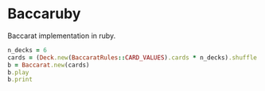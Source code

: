 # Baccaruby

Baccarat implementation in ruby.

```ruby
n_decks = 6
cards = (Deck.new(BaccaratRules::CARD_VALUES).cards * n_decks).shuffle
b = Baccarat.new(cards)
b.play
b.print
```
